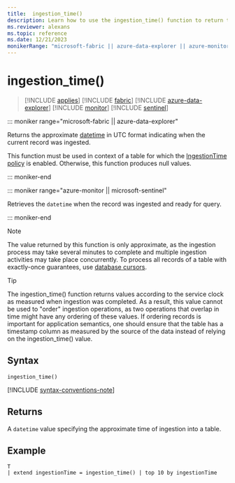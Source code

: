 ```yaml
---
title:  ingestion_time()
description: Learn how to use the ingestion_time() function to return the approximate time of the data's ingestion. 
ms.reviewer: alexans
ms.topic: reference
ms.date: 12/21/2023
monikerRange: "microsoft-fabric || azure-data-explorer || azure-monitor || microsoft-sentinel"
---
```

# ingestion_time()

> [!INCLUDE [applies](../includes/applies-to-version/applies.md)] [!INCLUDE [fabric](../includes/applies-to-version/fabric.md)] [!INCLUDE [azure-data-explorer](../includes/applies-to-version/azure-data-explorer.md)] [!INCLUDE [monitor](../includes/applies-to-version/monitor.md)] [!INCLUDE [sentinel](../includes/applies-to-version/sentinel.md)]

::: moniker range="microsoft-fabric  || azure-data-explorer"

Returns the approximate [datetime](../query/scalar-data-types/datetime.md) in UTC format indicating when the current record was ingested. 

This function must be used in context of a table for which the [IngestionTime policy](../management/ingestion-time-policy.md) is enabled. Otherwise, this function produces null values.

::: moniker-end

::: moniker range="azure-monitor || microsoft-sentinel"

Retrieves the `datetime` when the record was ingested and ready for query.

::: moniker-end

> [!NOTE]
> The value returned by this function is only approximate, as the ingestion process may take several minutes to complete and multiple ingestion activities may take place concurrently. To process all records of a table with exactly-once guarantees, use [database cursors](../management/database-cursor.md).

> [!TIP]
> The ingestion_time() function returns values according to the service clock as measured when ingestion was completed. As a result, this value cannot be used to "order" ingestion operations, as two operations that overlap in time might have any ordering of these values. If ordering records is important for application semantics, one should ensure that the table has a timestamp column as measured by the source of the data instead of relying on the ingestion_time() value.

## Syntax

`ingestion_time()`

[!INCLUDE [syntax-conventions-note](../includes/syntax-conventions-note.md)]

## Returns

A `datetime` value specifying the approximate time of ingestion into a table.

## Example

```kusto
T
| extend ingestionTime = ingestion_time() | top 10 by ingestionTime
```
